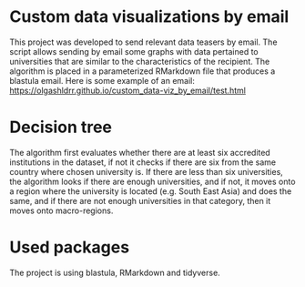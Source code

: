 # Custom data visualizations by email

This project was developed to send relevant data teasers by email. The script allows sending by email some graphs with data pertained to universities that are similar to the characteristics of the recipient.  The algorithm is placed in a parameterized RMarkdown file that produces a blastula email. Here is some example of an email: https://olgashldrr.github.io/custom_data-viz_by_email/test.html

# Decision tree

The algorithm first evaluates whether there are at least six accredited institutions in the dataset, if not it checks if there are six from the same country where chosen university is. If there are less than six universities, the algorithm looks if there are enough universities, and if not, it moves onto a region where the university is located (e.g. South East Asia) and does the same, and if there are not enough universities in that category, then it moves onto macro-regions.

# Used packages

The project is using blastula, RMarkdown and tidyverse.

